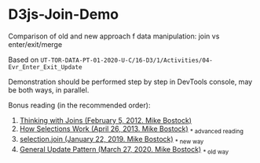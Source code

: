 # D3js-Join-Demo
Comparison of old and new approach f data manipulation: join vs enter/exit/merge

Based on `UT-TOR-DATA-PT-01-2020-U-C/16-D3/1/Activities/04-Evr_Enter_Exit_Update`

Demonstration should be performed step by step in DevTools console, may be both ways, in parallel.

Bonus reading (in the recommended order):

1. [Thinking with Joins (February 5, 2012. Mike Bostock)](https://bost.ocks.org/mike/join/)
2. [How Selections Work (April 26, 2013. Mike Bostock)](https://bost.ocks.org/mike/selection/) <sub>* advanced reading</sub>
3. [selection.join (January 22, 2019. Mike Bostock)](https://observablehq.com/@d3/selection-join)  <sub>* new way</sub>
4. [General Update Pattern (March 27, 2020. Mike Bostock)](https://observablehq.com/@d3/general-update-pattern) <sub>* old way</sub>
